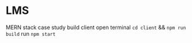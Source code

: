 # LMS
MERN stack case study
build client open terminal `cd client` && `npm run build`
run `npm start`
